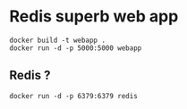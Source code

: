 # Redis superb web app

```
docker build -t webapp .
docker run -d -p 5000:5000 webapp
```

## Redis ?

```
docker run -d -p 6379:6379 redis
```



